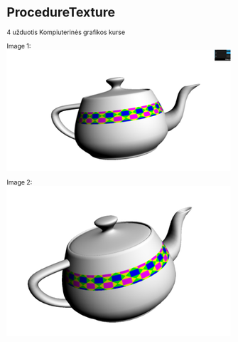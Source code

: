 # ProcedureTexture
4 užduotis Kompiuterinės grafikos kurse


Image 1:
![1](https://github.com/Kristupas13/ProcedureTexture/blob/main/photos/1.png)

Image 2:
![2](https://github.com/Kristupas13/ProcedureTexture/blob/main/photos/2.png)
